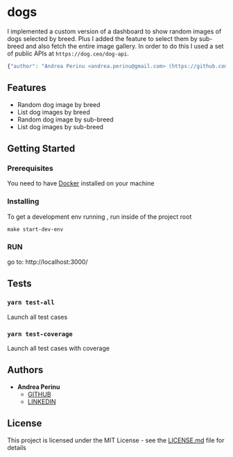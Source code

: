 # dogs

I implemented a custom version of a dashboard to show random images of dogs selected by breed. Plus I added the feature to select them by sub-breed and also fetch the entire image gallery.
In order to do this I used a set of public APIs at `https://dog.ceo/dog-api`.

```js
{"author": "Andrea Perinu <andrea.perinu@gmail.com> (https://github.com/andreaperinu)"}
```

## Features

- Random dog image by breed
- List dog images by breed
- Random dog image by sub-breed
- List dog images by sub-breed


## Getting Started

### Prerequisites

You need to have [Docker](https://docs.docker.com/docker-for-mac/install/) installed on your machine

### Installing

To get a development env running , run inside of the project root

```
make start-dev-env
```

### RUN

go to: http://localhost:3000/

## Tests

### `yarn test-all`
Launch all test cases

### `yarn test-coverage`
Launch all test cases with coverage


## Authors

- **Andrea Perinu**
  - [GITHUB](https://github.com/andreaperinu)
  - [LINKEDIN](https://www.linkedin.com/in/andrea-perinu-762817b1/)

## License

This project is licensed under the MIT License - see the [LICENSE.md](LICENSE.md) file for details
